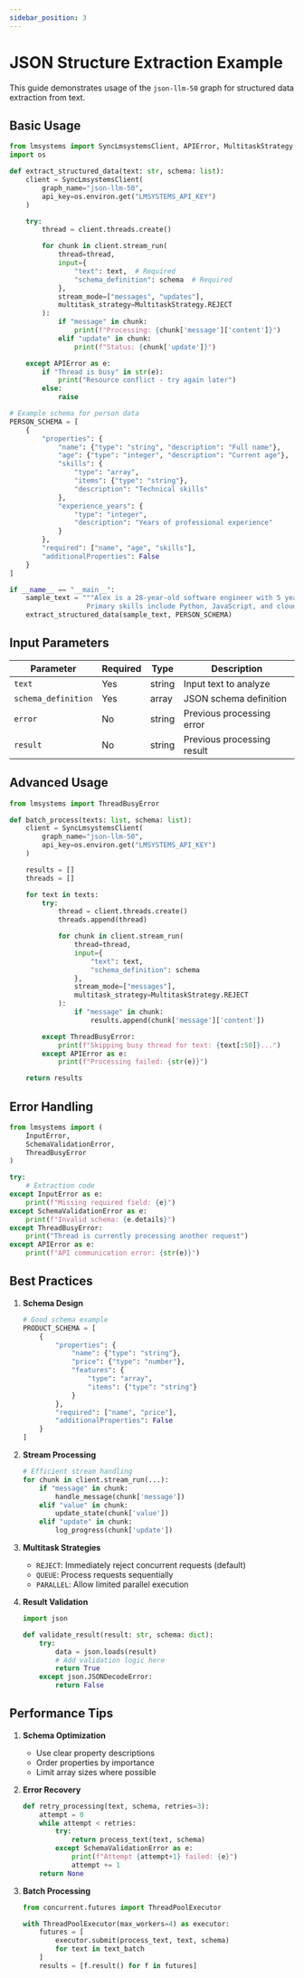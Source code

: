 ```yaml
---
sidebar_position: 3
---
```


# JSON Structure Extraction Example

This guide demonstrates usage of the `json-llm-50` graph for structured data extraction from text.

## Basic Usage

```python
from lmsystems import SyncLmsystemsClient, APIError, MultitaskStrategy
import os

def extract_structured_data(text: str, schema: list):
    client = SyncLmsystemsClient(
        graph_name="json-llm-50",
        api_key=os.environ.get("LMSYSTEMS_API_KEY")
    )

    try:
        thread = client.threads.create()

        for chunk in client.stream_run(
            thread=thread,
            input={
                "text": text,  # Required
                "schema_definition": schema  # Required
            },
            stream_mode=["messages", "updates"],
            multitask_strategy=MultitaskStrategy.REJECT
        ):
            if "message" in chunk:
                print(f"Processing: {chunk['message']['content']}")
            elif "update" in chunk:
                print(f"Status: {chunk['update']}")

    except APIError as e:
        if "Thread is busy" in str(e):
            print("Resource conflict - try again later")
        else:
            raise

# Example schema for person data
PERSON_SCHEMA = [
    {
        "properties": {
            "name": {"type": "string", "description": "Full name"},
            "age": {"type": "integer", "description": "Current age"},
            "skills": {
                "type": "array",
                "items": {"type": "string"},
                "description": "Technical skills"
            },
            "experience_years": {
                "type": "integer",
                "description": "Years of professional experience"
            }
        },
        "required": ["name", "age", "skills"],
        "additionalProperties": False
    }
]

if __name__ == "__main__":
    sample_text = """Alex is a 28-year-old software engineer with 5 years of experience.
                   Primary skills include Python, JavaScript, and cloud infrastructure."""
    extract_structured_data(sample_text, PERSON_SCHEMA)
```

## Input Parameters

| Parameter | Required | Type | Description |
|-----------|----------|------|-------------|
| `text` | Yes | string | Input text to analyze |
| `schema_definition` | Yes | array | JSON schema definition |
| `error` | No | string | Previous processing error |
| `result` | No | string | Previous processing result |

## Advanced Usage

```python
from lmsystems import ThreadBusyError

def batch_process(texts: list, schema: list):
    client = SyncLmsystemsClient(
        graph_name="json-llm-50",
        api_key=os.environ.get("LMSYSTEMS_API_KEY")
    )

    results = []
    threads = []

    for text in texts:
        try:
            thread = client.threads.create()
            threads.append(thread)

            for chunk in client.stream_run(
                thread=thread,
                input={
                    "text": text,
                    "schema_definition": schema
                },
                stream_mode=["messages"],
                multitask_strategy=MultitaskStrategy.REJECT
            ):
                if "message" in chunk:
                    results.append(chunk['message']['content'])

        except ThreadBusyError:
            print(f"Skipping busy thread for text: {text[:50]}...")
        except APIError as e:
            print(f"Processing failed: {str(e)}")

    return results
```

## Error Handling

```python
from lmsystems import (
    InputError,
    SchemaValidationError,
    ThreadBusyError
)

try:
    # Extraction code
except InputError as e:
    print(f"Missing required field: {e}")
except SchemaValidationError as e:
    print(f"Invalid schema: {e.details}")
except ThreadBusyError:
    print("Thread is currently processing another request")
except APIError as e:
    print(f"API communication error: {str(e)}")
```

## Best Practices

1. **Schema Design**
   ```python
   # Good schema example
   PRODUCT_SCHEMA = [
       {
           "properties": {
               "name": {"type": "string"},
               "price": {"type": "number"},
               "features": {
                   "type": "array",
                   "items": {"type": "string"}
               }
           },
           "required": ["name", "price"],
           "additionalProperties": False
       }
   ]
   ```

2. **Stream Processing**
   ```python
   # Efficient stream handling
   for chunk in client.stream_run(...):
       if "message" in chunk:
           handle_message(chunk['message'])
       elif "value" in chunk:
           update_state(chunk['value'])
       elif "update" in chunk:
           log_progress(chunk['update'])
   ```

3. **Multitask Strategies**
   - `REJECT`: Immediately reject concurrent requests (default)
   - `QUEUE`: Process requests sequentially
   - `PARALLEL`: Allow limited parallel execution

4. **Result Validation**
   ```python
   import json

   def validate_result(result: str, schema: dict):
       try:
           data = json.loads(result)
           # Add validation logic here
           return True
       except json.JSONDecodeError:
           return False
   ```

## Performance Tips

1. **Schema Optimization**
   - Use clear property descriptions
   - Order properties by importance
   - Limit array sizes where possible

2. **Error Recovery**
   ```python
   def retry_processing(text, schema, retries=3):
       attempt = 0
       while attempt < retries:
           try:
               return process_text(text, schema)
           except SchemaValidationError as e:
               print(f"Attempt {attempt+1} failed: {e}")
               attempt += 1
       return None
   ```

3. **Batch Processing**
   ```python
   from concurrent.futures import ThreadPoolExecutor

   with ThreadPoolExecutor(max_workers=4) as executor:
       futures = [
           executor.submit(process_text, text, schema)
           for text in text_batch
       ]
       results = [f.result() for f in futures]
   ```